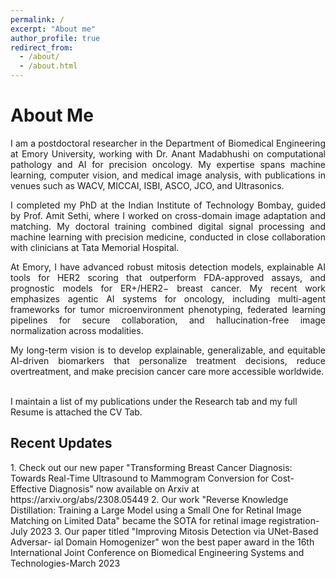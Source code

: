 ```yaml
---
permalink: /
excerpt: "About me"
author_profile: true
redirect_from: 
  - /about/
  - /about.html
---
```

<h1>About Me</h1>
<div style="text-align: justify;">
  I am a postdoctoral researcher in the 
  <a href="https://med.emory.edu/research/research-innovation/hsrbii/index.html" style="text-decoration: none;">Department of Biomedical Engineering</a> 
  at Emory University, working with 
  <a href="https://winshipcancer.emory.edu/profiles/madabhushi-anant.php" style="text-decoration: none;">Dr. Anant Madabhushi</a> 
  on computational pathology and AI for precision oncology. My expertise spans machine learning, computer vision, and medical image analysis, with publications in venues such as WACV, MICCAI, ISBI, ASCO, JCO, and Ultrasonics.
</div>
<p></p>
<div style="text-align: justify;">
  I completed my PhD at the 
  <a href="https://www.iitb.ac.in/" style="text-decoration: none;">Indian Institute of Technology Bombay</a>, guided by 
  <a href="https://www.ee.iitb.ac.in/~asethi/" style="text-decoration: none;">Prof. Amit Sethi</a>, where I worked on cross-domain image adaptation and matching. My doctoral training combined digital signal processing and machine learning with precision medicine, conducted in close collaboration with clinicians at 
  <a href="https://tmc.gov.in/" style="text-decoration: none;">Tata Memorial Hospital</a>.
</div>
<p></p>
<div style="text-align: justify;">
  At Emory, I have advanced robust mitosis detection models, explainable AI tools for HER2 scoring that outperform FDA-approved assays, and prognostic models for ER+/HER2− breast cancer. My recent work emphasizes agentic AI systems for oncology, including multi-agent frameworks for tumor microenvironment phenotyping, federated learning pipelines for secure collaboration, and hallucination-free image normalization across modalities.
</div>
<p></p>
<div style="text-align: justify;">
  My long-term vision is to develop explainable, generalizable, and equitable AI-driven biomarkers that personalize treatment decisions, reduce overtreatment, and make precision cancer care more accessible worldwide.
</div>

<br>I maintain a list of my publications under the Research tab and my full Resume is attached the CV Tab.

<h2>Recent Updates </h2> 
1. Check out our new paper "Transforming Breast Cancer Diagnosis: Towards Real-Time Ultrasound to Mammogram Conversion for Cost-Effective Diagnosis" now available on Arxiv at https://arxiv.org/abs/2308.05449
2. Our work "Reverse Knowledge Distillation: Training a Large Model using a Small One for Retinal Image Matching on Limited Data" became the SOTA for retinal image registration-July 2023
3. Our paper titled "Improving Mitosis Detection via UNet-Based Adversar-
ial Domain Homogenizer" won the best paper award in the 16th International Joint Conference on Biomedical Engineering
Systems and Technologies-March 2023


  

